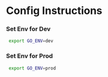 # Config Instructions

### Set Env for Dev
```bash
 export GO_ENV=dev
```
### Set Env for Prod
```bash
 export GO_ENV=prod
```
